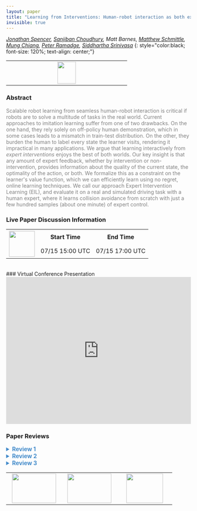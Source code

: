 ```yaml
---
layout: paper
title: "Learning from Interventions: Human-robot interaction as both explicit and implicit feedback"
invisible: true
---
```

*[Jonathan Spencer](https://jspencer12.github.io),  [Sanjiban Choudhury](http://www.sanjibanchoudhury.com), Matt Barnes,  [Matthew Schmittle](https://www.mattschmittle.com),  [Mung Chiang](http://edgelab.princeton.edu),  [Peter Ramadge](https://ee.princeton.edu/people/peter-j-ramadge),  [Siddhartha Srinivasa](https://goodrobot.ai/)*
{: style="color:black; font-size: 120%; text-align: center;"}

<table width="20%"> <tr>
<td style="width: 20%; text-align: center;"><a href="http://www.roboticsproceedings.org/rss16/p055.pdf"><img src="{{ site.baseurl }}/images/paper_link.png"
width = "50"  height = "60"/> </a> </td>

</tr></table>

### Abstract
<html><p style="color:gray; font-size: 100%; text-align: justified;">
Scalable robot learning from seamless human-robot interaction is critical if robots are to solve a multitude of tasks in the real world. Current approaches to imitation learning suffer from one of two drawbacks. On the one hand, they rely solely on off-policy human demonstration, which in some cases leads to a mismatch in train-test distribution. On the other, they burden the human to label every state the learner visits, rendering it impractical in many applications. We argue that learning interactively from <i>expert interventions</i> enjoys the best of both worlds. Our key insight is that any amount of expert feedback, whether by intervention or non-intervention, provides information about the quality of the current state, the optimality of the action, or both. We formalize this as a constraint on the learner's value function, which we can efficiently learn using no regret, online learning techniques. We call our approach Expert Intervention Learning (EIL), and evaluate it on a real and simulated driving task with a human expert, where it learns collision avoidance from scratch with just a few hundred samples (about one minute) of expert control.
</p></html>

### Live Paper Discussion Information
<html>
<table width="50%">
<tr> <th rowspan="2"><a href="https://pheedloop.com/rss2020/virtual/"><img src="{{ site.baseurl }}/images/pheedloop_link.png" width = "70"  height = "70"/> </a> </th> <th> Start Time </th> <th> End Time </th> </tr>
<tr> <td> 07/15 15:00 UTC </td><td> 07/15 17:00 UTC </td></tr>
</table> <br> </html>
### Virtual Conference Presentation
<iframe width="100%" height="400" src="https://www.youtube.com/embed/NjkcgB-yy0w" frameborder="0" allow="accelerometer; autoplay; encrypted-media; gyroscope; picture-in-picture" allowfullscreen></iframe>

### Paper Reviews
<details><summary style="font-size:110%; color:#438BCA; cursor: pointer;"><b> Review 1</b></summary>
<p style="color:gray; font-size: 100%; text-align: justified; white-space: pre-line">
The paper introduces an imitation learning framework that the agent learns from the events of expert intervention in the control process. There are three different cases in this formulation (1) the human does not intervene, thus the state-action pairs are labeled "good", (2) the human intervenes and takes the control, thus several state-action pairs before and after the event of the intervention of the human expert are labeled "bad", and (3) the state-action pairs given by the human expert are labeled "good", and the agent is forced to value the actions by the human demonstration higher than any other action for the given states. 

It is not clear if the objective function shown in equation 10 can be applied in general to different problems. More specifically, the intervention term is problematic in case a human expert choose different actions for the same state. Let us assume that we can choose to move to the right or to the left to pass an obstacle. However, if the expert randomly chooses to move to the left or the right, then the objective function in equation 9 will not work since the training data samples are not consistent anymore. For one sample, Q(s, a1) > Q(s, a2) and the other sample, Q(s, a2) > Q(s,a1) To me, this problem also exists in the case of HG-Dagger but to a lesser degree.  

The term "average distribution" in the problem formulation section sounds odd to me. What do you mean by that? I guess you can use "distribution" instead of "average distribution". Alternatively, you may mean likelihood? 
</p> </details>

<details><summary style="font-size:110%; color:#438BCA; cursor: pointer;"><b> Review 2</b></summary>
<p style="color:gray; font-size: 100%; text-align: justified; white-space: pre-line">
This paper motivates to reduce the burden of human demonstrators in a scenario that autonomous car learns from human driving behavior.
The idea is to not only learning from human corrections but also reinforce the behaviors that humans choose not to intervene.
It is expected such an agent can learn satisfactory policies with less human labeled data, improving the data efficiency comparing to DAGGER.
By relaxing the constraints scoring good and bad agent behaviors, the paper also proves a performance guarantee similar to DAGGER, that the algorithm is no-regret in aggregating online data.
The algorithm is validated by demonstrating car driving in both simulated and real wheeled robots. The simulation results clearly outperform baselines including naive behavior cloning, DAGGER and HG-DAGGER, an approach only considering the human intervention data.

The paper is well written and I enjoyed the read in general. The motivation and idea of taking non-intervention as implicit labels make a lot of sense. 
The performance guarantee is a great contribution for works on learning-based systems, although I only roughly went through the derivation which looked good to me.

One thing I think the paper may discuss a bit more is the effect of horizon for flagging bad or good behaviors. How will the algorithm perform if the parameter was not chosen in a good way such that a fraction of trajectory data is mislabeled? Will this be detrimental to the learning performance.
Is there anyway we may adapt this according to the experts' tendency of intervention?

Also, the results of EIL consistently outperformed HG-DAGGER in the simulation, while required a few more expert data in the real MuSHR robot experiment. I get the explanation that HG-DAGGER is only learning from biased recovery trajectories.
To me, it seems the goal of minimize trajectory jerkiness is implicit so experts of HG-DAGGER were not actively demonstrating it. As a result, per the goal of collision avoidance, both EIL and HG-DAGGER managed to learn eventually while HG-DAGGER excelled a bit because EIL is also considering the goal of keeping driving straight.
This sounds a bit like multi-task learning where an agent needs to account for multiple goals. It would be great if the paper could also discuss a bit more about this experiment observation.

Some minor issues:
1. The second reference is blank.

2. Last paragraph of Section II: duplicated "used to".
</p> </details>

<details><summary style="font-size:110%; color:#438BCA; cursor: pointer;"><b> Review 3</b></summary>
<p style="color:gray; font-size: 100%; text-align: justified; white-space: pre-line">
This paper is built on the insight that when supervising a learning agent, both the actions and the in-actions of the expert communicate an evaluation of the learner’s current performance. Based on this insight, authors take an imitation learning approach to build an interactive algorithm that can teach robots to interact in the world.
The proposed approach allows an expert to take control over a robot interacting in the world at anytime. Based on the timing of the start and end of the take-over, authors cut each trajectory into a “good enough” part (to be conserved), a “bad” part (to be avoided) and an “intervention” part (to replicate). Authors present a way to interpret these states and trajectories and formally show that their approach lead to near optimal behavior. Finally, authors evaluate their approach against others both in simulation in a real experimentation.

I believe the work of the authors is interesting, and I appreciate the concept of “good enough” behavior, even if in the context of self-driving, “good enough” has actually a fairly high bar. Authors’ approach does build knowledge for the community, for example by building on HG-DAGGER to make a better use of the human presence. 

I would like to emphasize nevertheless that the “key insight” of the authors (the importance of implicit feedback) is not new in the Interactive Machine Learning (IML) community, and that many researchers in the Interactive RL, classic AI and HRI communities have developed a significant body of work on the use of implicit feedback, and even explored questions that the authors mention for future work. Thus, the statement: “our approach is novel in that it makes use of both explicit and implicit feedback in a human-gated mixed control setting.” might be incorrect. (As recommended by a few journals, I would suggest authors to refrain from claiming that something they present is novel.)
I would suggest authors to explore the IML literature [1,2], and report how implicit feedback is used in the AI community. Here is also some work making similar assumptions (while using a different learning mechanism), and exploring some of the issues authors mentioned in their future work:
- Human-gated mixed control for learning [3]: Informing the expert about the current intentions and giving them opportunities to intervene to learn quickly in high dimensional social environment.
- Impacts of using implicit feedback [4]: Teaching strategies and how to interpret different types of feedback vary between persons.  (Authors do explore this aspect a bit in simulation, but [4] actually models the expert’s policy to improve learning.)
- Non-stationary human evaluation [5]: Human evaluations depend on the current performance: e.g. for the driving task, a bad strategy could be at risk in an area where a good strategy would be fine. Additionally, something good enough for the time being, might be considered bad later on. (Authors quickly mentioned this in their future work too, but similarly to [4] authors in [5] actually model this and take it into account.)

I would suggest authors to complement their related work to highlight some of the important considerations when bringing the human inside the learning loop. This brings the learning online and in the real world, and the expert serves both as a safety mechanism and an oracle to provide a target to follow. Both roles can have serious implications on the interaction and the learning process, especially as humans are known to have large variability. Authors could mention some of these challenges and special considerations.

Approach:
The approach seems sound, novel and useful. However, some assumptions are quite strong, and would probably fail when used with real humans. For example: “3) As soon as the robot departs G , the expert takes over and controls the system back to G.” would probably not happens in a real setting as G is non-stationary and humans can be inconsistent. Similarly, α L and α E setting can actually be important and may vary between experts. These important variations might reduce the performance in a real-world setting (despite theoretical guarantees).

Evaluation:
I appreciate that the authors evaluate both in simulation and in a real example. The additional evaluation of the impact of the boundary (and by extension the frequency of intervention) also provides interesting insight on the situation. 
I have some concerns about the evaluation though. First, the units are unclear, what does query correspond to? Is it a sample where the expert provided a value, or a full trajectory? (cf. other comments.) For example, the simulation seems to show that even learning to drive in the hallway is complex, EIL takes more that 75 queries to learn to drive straight (which seems more than the number required to make a right turn with EIL). I believe authors could comment on this. 
The experimental evaluation is interesting, but it seems that the comparison to HG-DAGGER might be a bit unfair. For example 50% less samples and 30% less expert demonstrations are used compared to EIL. While I understand that some properties would not improve over time, this imbalance of training samples should be addressed (fixed or discussed more explicitly).

Discussion:
As mentioned earlier, these systems relying on humans create a number of real-world implications that need to be addressed. For example, humans cannot be constantly attentive to the current robot behavior, especially in situations where one or two seconds can have important impact (cf. crashes of supervised “self-”driving cars). While I would not expect the authors to address all the challenges of using humans as real-time safety mechanisms and all the possible variations in human teaching strategies, I believe it is important for authors to be aware of it, and maybe mention some of these inherent consequences of learning from real-time human interventions.

Overall:
Overall, I believe this paper is interesting and does push the state of the art. By refining the claims, integrating the paper is the larger body of work of Interactive Machine Learning and discussing more the limits of the current approach and its assumptions, I believe this paper could be a good contribution.

Other comments:
- p1: I believe authors confuse Interactive Machine Learning and Active Machine Learning in “While interactive learning addresses the distribution mismatch problem […] the learner needlessly queries the expert in states that the expert, and ideally a good learner, would never visit.” This is specific of Active Learning, on the contrary, Interactive Learning aims to give power to the expert to limit unnecessary requests.
- p2: As authors refer a lot to DAGGER (>30 times), they could describe with more details this approach.
- p3: “EIL does not require the expert to label every state the learner enters.” This is true, however the expert still has to observe all the learning process, in real-time, which can be fairly time consuming and still requires constant attention.
- p4: “It is relatively straightforward for the expert to specify α L upon looking back at the data.” if data has to be retrospectively analyzed, it’s not online anymore. Similarly,  α E can be hard to estimate.
- Algorithm 1: Linebreak probably missing in “forreturn”
- p3: Please precise that Q in cost in this context.
- Fig 5: It might be useful to synchronize all the x axes (for example from 0 to 600)
- p7-8: Authors use the terms samples, iterations, trajectories without providing explicit definitions (and ways to transform one into another), this could be clarified.
- References: [2] is missing, other have missing dates or capitalization issues (uav and other).

[1] Fails, Jerry Alan, and Dan R. Olsen Jr. "Interactive machine learning." Proceedings of the 8th international conference on Intelligent user interfaces. 2003.
[2] Amershi, Saleema, et al. "Power to the people: The role of humans in interactive machine learning." Ai Magazine 35.4 (2014): 105-120.
[3] Senft, Emmanuel, et al. "Teaching robots social autonomy from in situ human guidance." Science Robotics 4.35 (2019).
[4] Loftin, Robert, et al. "Learning behaviors via human-delivered discrete feedback: modeling implicit feedback strategies to speed up learning." Autonomous agents and multi-agent systems 30.1 (2016): 30-59.
[5] MacGlashan, James, et al. "Interactive learning from policy-dependent human feedback." Proceedings of the 34th International Conference on Machine Learning-Volume 70. JMLR. Org, 2017.
</p> </details>

<table width="100%"><tr><td style="width: 30%; text-align: center;"><a href="{{ site.baseurl }}/program/papers/54"> <img src="{{ site.baseurl }}/images/previous_icon.png" width = "120"  height = "80"/> </a> </td>

<td style="width: 30%; text-align: center;"><a href="{{ site.baseurl }}/program/papers"> <img src="{{ site.baseurl }}/images/overview_icon.png" width = "120"  height = "80"/> </a> </td> 

<td style="width: 30%; text-align: center;"><a href="{{ site.baseurl }}/program/papers/56"> <img src="{{ site.baseurl }}/images/next_icon.png" width = "100"  height = "80"/> </a> </td> 

</tr></table>


